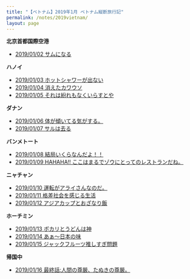```yaml
---
title: "【ベトナム】2019年1月 ベトナム縦断旅行記"
permalink: /notes/2019vietnam/
layout: page
---
```


**北京首都国際空港**
- [2019/01/02 サムになる](https://fukahorock.rock54.net/notes/2019vietnam/2019-01-02.html)

**ハノイ**
- [2019/01/03 ホットシャワーが出ない](https://fukahorock.rock54.net/notes/2019vietnam/2019-01-03.html)
- [2019/01/04 消えたカワウソ](https://fukahorock.rock54.net/notes/2019vietnam/2019-01-04.html)
- [2019/01/05 それは紛れもなくいらすとや](https://fukahorock.rock54.net/notes/2019vietnam/2019-01-05.html)

**ダナン**
- [2019/01/06 体が傾いてる気がする。](https://fukahorock.rock54.net/notes/2019vietnam/2019-01-06.html)
- [2019/01/07 サルは去る](https://fukahorock.rock54.net/notes/2019vietnam/2019-01-07.html)

**バンメトート**
- [2019/01/08 結局いくらなんだよ！！](https://fukahorock.rock54.net/notes/2019vietnam/2019-01-08.html)
- [2019/01/09 HAHAHA!! ここはまるでゾウにとってのレストランだね。](https://fukahorock.rock54.net/notes/2019vietnam/2019-01-09.html)

**ニャチャン**
- [2019/01/10 運転がアライさんなのだ。](https://fukahorock.rock54.net/notes/2019vietnam/2019-01-10.html)
- [2019/01/11 格差社会を感じる生活](https://fukahorock.rock54.net/notes/2019vietnam/2019-01-11.html)
- [2019/01/12 アジアカップとおざなり飯](https://fukahorock.rock54.net/notes/2019vietnam/2019-01-12.html)

**ホーチミン**
- [2019/01/13 ポカリとうどんは神 ](https://fukahorock.rock54.net/notes/2019vietnam/2019-01-13.html)
- [2019/01/14 あぁ〜日本の味](https://fukahorock.rock54.net/notes/2019vietnam/2019-01-14.html)
- [2019/01/15 ジャックフルーツ推しすぎ問題](https://fukahorock.rock54.net/notes/2019vietnam/2019-01-15.html)

**帰国中**
- [2019/01/16 最終話:人間の尊厳、たぬきの尊厳。](https://fukahorock.rock54.net/notes/2019vietnam/2019-01-16.html)